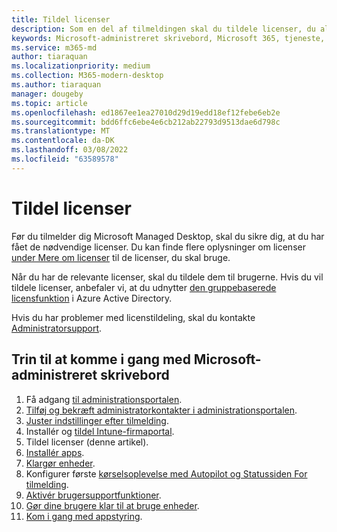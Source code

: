 ```yaml
---
title: Tildel licenser
description: Som en del af tilmeldingen skal du tildele licenser, du allerede har fået tildelt til dine brugere
keywords: Microsoft-administreret skrivebord, Microsoft 365, tjeneste, dokumentation
ms.service: m365-md
author: tiaraquan
ms.localizationpriority: medium
ms.collection: M365-modern-desktop
ms.author: tiaraquan
manager: dougeby
ms.topic: article
ms.openlocfilehash: ed1867ee1ea27010d29d19edd18ef12febe6eb2e
ms.sourcegitcommit: bdd6ffc6ebe4e6cb212ab22793d9513dae6d798c
ms.translationtype: MT
ms.contentlocale: da-DK
ms.lasthandoff: 03/08/2022
ms.locfileid: "63589578"
---
```

# <a name="assign-licenses"></a>Tildel licenser

Før du tilmelder dig Microsoft Managed Desktop, skal du sikre dig, at du har fået de nødvendige licenser. Du kan finde flere oplysninger om licenser [under Mere om licenser](../get-ready/prerequisites.md#more-about-licenses) til de licenser, du skal bruge.

Når du har de relevante licenser, skal du tildele dem til brugerne. Hvis du vil tildele licenser, anbefaler vi, at du udnytter [den gruppebaserede licensfunktion](/azure/active-directory/fundamentals/active-directory-licensing-whatis-azure-portal) i Azure Active Directory.

Hvis du har problemer med licenstildeling, skal du kontakte [Administratorsupport](../working-with-managed-desktop/admin-support.md).

## <a name="steps-to-get-started-with-microsoft-managed-desktop"></a>Trin til at komme i gang med Microsoft-administreret skrivebord

1. Få adgang [til administrationsportalen](access-admin-portal.md).
1. [Tilføj og bekræft administratorkontakter i administrationsportalen](add-admin-contacts.md).
1. [Juster indstillinger efter tilmelding](conditional-access.md).
1. Installér og [tildel Intune-firmaportal](company-portal.md).
1. Tildel licenser (denne artikel).
1. [Installér apps](deploy-apps.md).
1. [Klargør enheder](prepare-devices.md).
1. Konfigurer første [kørselsoplevelse med Autopilot og Statussiden For tilmelding](esp-first-run.md).
1. [Aktivér brugersupportfunktioner](enable-support.md).
1. [Gør dine brugere klar til at bruge enheder](get-started-devices.md).
1. [Kom i gang med appstyring](get-started-app-control.md).
